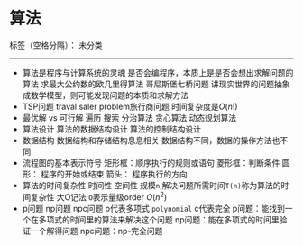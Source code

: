 ﻿# 算法

标签（空格分隔）： 未分类

---

- 算法是程序与计算系统的灵魂
是否会编程序，本质上是是否会想出求解问题的算法
求最大公约数的欧几里得算法
哥尼斯堡七桥问题
讲现实世界的问题抽象成数学模型，则可能发现问题的本质和求解方法
- TSP问题 traval saler problem旅行商问题
时间复杂度是$O{(n!)}$
- 最优解 vs 可行解
遍历 搜索
分治算法
贪心算法
动态规划算法
- 算法设计
算法的数据结构设计
算法的控制结构设计
- 数据结构
数据结构和存储结构息息相关
数据结构不同，数据的操作方法也不同
- 流程图的基本表示符号
矩形框：顺序执行的规则或语句
菱形框：判断条件
圆形： 程序的开始或结束
箭头： 程序执行的方向
- 算法的时间复杂性
时间性 空间性
规模`n`,解决问题所需时间`T(n)`称为算法的时间复杂性
大O记法
`O`表示量级order $O(n^2)$
- p问题 np问题 npc问题
p代表多项式 `polynomial`
c代表完全
p问题：能找到一个在多项式的时间里的算法来解决这个问题
np问题：能在多项式的时间里验证一个解得问题
npc问题：np-完全问题






